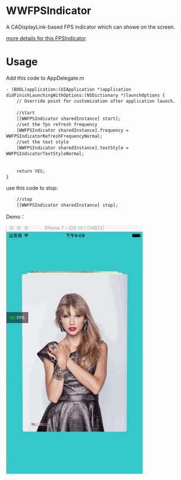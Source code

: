 # WWFPSIndicator #
A CADisplayLink-based FPS indicator which can showe on the screen.

[more details for this FPSIndicator](http://www.jianshu.com/p/86705c95c224)



# Usage #
Add this code to AppDelegate.m
```
- (BOOL)application:(UIApplication *)application didFinishLaunchingWithOptions:(NSDictionary *)launchOptions {
    // Override point for customization after application launch.

    //start
    [[WWFPSIndicator sharedInstance] start];
    //set the fps refresh frequency
    [WWFPSIndicator sharedInstance].frequency = WWFPSIndicatorRefreshFrequencyNormal;
    //set the text style
    [WWFPSIndicator sharedInstance].textStyle = WWFPSIndicatorTextStyleNormal;


    return YES;
}
```

use this code to stop:
```
    //stop
    [[WWFPSIndicator sharedInstance] stop];
```

Demo：

![Demo](https://raw.githubusercontent.com/Tidusww/WWFPSIndicator/master/fps.gif)
